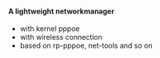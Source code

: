 #### A lightweight networkmanager
* with kernel pppoe
* with wireless connection
* based on rp-pppoe, net-tools and so on

